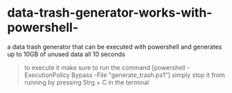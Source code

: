 # data-trash-generator-works-with-powershell-
a data trash generator that can be executed with powershell and generates up to 10GB of unused data all 10 seconds

>to execute it make sure to run the command [powershell -ExecutionPolicy Bypass -File "generate_trash.ps1"]
>simply stop it from running by pressing Strg + C in the terminal
